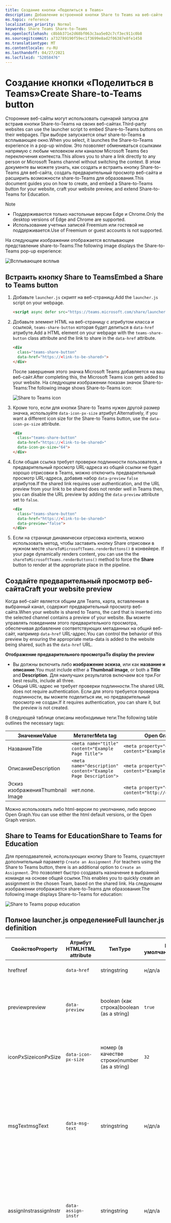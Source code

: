 ```yaml
---
title: Создание кнопки «Поделиться в Teams»
description: Добавление встроенной кнопки Share to Teams на веб-сайте
ms.topic: reference
localization_priority: Normal
keywords: Share Teams Share-to-Teams
ms.openlocfilehash: c8bbb371e2d68bf063c3aa5e02c7cf3ec911c0b8
ms.sourcegitcommit: a732789190f59ec1f3699e8ad2f06387e8fe1458
ms.translationtype: MT
ms.contentlocale: ru-RU
ms.lasthandoff: 04/27/2021
ms.locfileid: "52058476"
---
```

# <a name="create-share-to-teams-button"></a><span data-ttu-id="38962-104">Создание кнопки «Поделиться в Teams»</span><span class="sxs-lookup"><span data-stu-id="38962-104">Create Share-to-Teams button</span></span>

<span data-ttu-id="38962-105">Сторонние веб-сайты могут использовать сценарий запуска для встраив кнопки Share-to-Teams на своих веб-сайтах.</span><span class="sxs-lookup"><span data-stu-id="38962-105">Third-party websites can use the launcher script to embed Share-to-Teams buttons on their webpages.</span></span> <span data-ttu-id="38962-106">При выборе запускается опыт share-to-Teams в всплывающее окно.</span><span class="sxs-lookup"><span data-stu-id="38962-106">When you select, it launches the Share-to-Teams experience in a pop-up window.</span></span> <span data-ttu-id="38962-107">Это позволяет обмениваться ссылками напрямую с любым человеком или каналом Microsoft Teams без переключения контекста.</span><span class="sxs-lookup"><span data-stu-id="38962-107">This allows you to share a link directly to any person or Microsoft Teams channel without switching the context.</span></span> <span data-ttu-id="38962-108">В этом документе вы можете узнать, как создать и встраить кнопку Share-to-Teams для веб-сайта, создать предварительный просмотр веб-сайта и расширить возможности share-to-Teams для образования.</span><span class="sxs-lookup"><span data-stu-id="38962-108">This document guides you on how to create, and embed a Share-to-Teams button for your website, craft your website preview, and extend Share-to-Teams for Education.</span></span>

> [!NOTE]
> * <span data-ttu-id="38962-109">Поддерживаются только настольные версии Edge и Chrome.</span><span class="sxs-lookup"><span data-stu-id="38962-109">Only the desktop versions of Edge and Chrome are supported.</span></span>
> * <span data-ttu-id="38962-110">Использование учетных записей Freemium или гостевой не поддерживается.</span><span class="sxs-lookup"><span data-stu-id="38962-110">Use of Freemium or guest accounts is not supported.</span></span>  

<span data-ttu-id="38962-111">На следующем изображении отображается всплывающее представление share-to-Teams:</span><span class="sxs-lookup"><span data-stu-id="38962-111">The following image displays the Share-to-Teams pop-up experience:</span></span>

![Всплывающее всплыв](~/assets/images/share-to-teams-popup.png)

## <a name="embed-a-share-to-teams-button"></a><span data-ttu-id="38962-113">Встраить кнопку Share to Teams</span><span class="sxs-lookup"><span data-stu-id="38962-113">Embed a Share to Teams button</span></span>

1. <span data-ttu-id="38962-114">Добавьте `launcher.js` скрипт на веб-страницу.</span><span class="sxs-lookup"><span data-stu-id="38962-114">Add the `launcher.js` script on your webpage.</span></span>

    ```html
    <script async defer src="https://teams.microsoft.com/share/launcher.js"></script>
    ```

1. <span data-ttu-id="38962-115">Добавьте элемент HTML на веб-страницу с атрибутом класса и ссылкой, `teams-share-button` которая будет делиться в `data-href` атрибуте.</span><span class="sxs-lookup"><span data-stu-id="38962-115">Add a HTML element on your webpage with the `teams-share-button` class attribute and the link to share in the `data-href` attribute.</span></span>

    ```html
    <div
      class="teams-share-button"
      data-href="https://<link-to-be-shared>">
    </div>
    ```

    <span data-ttu-id="38962-116">После завершения этого значка Microsoft Teams добавляется на ваш веб-сайт.</span><span class="sxs-lookup"><span data-stu-id="38962-116">After completing this, the Microsoft Teams icon gets added to your website.</span></span> <span data-ttu-id="38962-117">На следующем изображении показан значок Share-to-Teams:</span><span class="sxs-lookup"><span data-stu-id="38962-117">The following image shows Share-to-Teams icon:</span></span>

    ![Share to Teams icon](~/assets/icons/share-to-teams-icon.png)

1. <span data-ttu-id="38962-119">Кроме того, если для кнопки Share-to Teams нужен другой размер значка, используйте `data-icon-px-size` атрибут.</span><span class="sxs-lookup"><span data-stu-id="38962-119">Alternatively, if you want a different icon size for the Share-to Teams button, use the `data-icon-px-size` attribute.</span></span>

    ```html
    <div
      class="teams-share-button"
      data-href="https://<link-to-be-shared>"
      data-icon-px-size="64">
    </div>
    ```
1. <span data-ttu-id="38962-120">Если общая ссылка требует проверки подлинности пользователя, а предварительный просмотр URL-адреса из общей ссылки не будет хорошо отрисовки в Teams, можно отключить предварительный просмотр URL-адреса, добавив набор `data-preview` `false` атрибутов.</span><span class="sxs-lookup"><span data-stu-id="38962-120">If the shared link requires user authentication, and the URL preview from your link to be shared does not render well in Teams then, you can disable the URL preview by adding the `data-preview` attribute set to `false`.</span></span>

    ```html
    <div
      class="teams-share-button"
      data-href="https://<link-to-be-shared>"
      data-preview="false">
    </div>
    ```

1. <span data-ttu-id="38962-121">Если на странице динамически отрисовка контента, можно использовать метод, чтобы заставить кнопку Share отрисовки в нужном месте `shareToMicrosoftTeams.renderButtons()` в конвейере. </span><span class="sxs-lookup"><span data-stu-id="38962-121">If your page dynamically renders content, you can use the the `shareToMicrosoftTeams.renderButtons()` method to force the **Share** button to render at the appropriate place in the pipeline.</span></span>

## <a name="craft-your-website-preview"></a><span data-ttu-id="38962-122">Создайте предварительный просмотр веб-сайта</span><span class="sxs-lookup"><span data-stu-id="38962-122">Craft your website preview</span></span>

<span data-ttu-id="38962-123">Когда веб-сайт является общим для Teams, карта, вставленная в выбранный канал, содержит предварительный просмотр веб-сайта.</span><span class="sxs-lookup"><span data-stu-id="38962-123">When your website is shared to Teams, the card that is inserted into the selected channel contains a preview of your website.</span></span> <span data-ttu-id="38962-124">Вы можете управлять поведением этого предварительного просмотра, обеспечивая добавление соответствующих метаданных на общий веб-сайт, например `data-href` URL-адрес.</span><span class="sxs-lookup"><span data-stu-id="38962-124">You can control the behavior of this preview by ensuring the appropriate meta-data is added to the website being shared, such as the `data-href` URL.</span></span>  

<span data-ttu-id="38962-125">**Отображение предварительного просмотра**</span><span class="sxs-lookup"><span data-stu-id="38962-125">**To display the preview**</span></span>

* <span data-ttu-id="38962-126">Вы должны включить либо **изображение эскиза**, или как **название и** **описание**.</span><span class="sxs-lookup"><span data-stu-id="38962-126">You must include either a **Thumbnail image**, or both a **Title** and **Description**.</span></span> <span data-ttu-id="38962-127">Для наилучших результатов включаем все три.</span><span class="sxs-lookup"><span data-stu-id="38962-127">For best results, include all three.</span></span>
* <span data-ttu-id="38962-128">Общий URL-адрес не требует проверки подлинности.</span><span class="sxs-lookup"><span data-stu-id="38962-128">The shared URL does not require authentication.</span></span> <span data-ttu-id="38962-129">Если для этого требуется проверка подлинности, вы можете поделиться им, но предварительный просмотр не создан.</span><span class="sxs-lookup"><span data-stu-id="38962-129">If it requires authentication, you can share it, but the preview is not created.</span></span>

<span data-ttu-id="38962-130">В следующей таблице описаны необходимые теги:</span><span class="sxs-lookup"><span data-stu-id="38962-130">The following table outlines the necessary tags:</span></span>

|<span data-ttu-id="38962-131">Значение</span><span class="sxs-lookup"><span data-stu-id="38962-131">Value</span></span>|<span data-ttu-id="38962-132">Метатег</span><span class="sxs-lookup"><span data-stu-id="38962-132">Meta tag</span></span>| <span data-ttu-id="38962-133">Open Graph</span><span class="sxs-lookup"><span data-stu-id="38962-133">Open Graph</span></span>|
|----|----|----|
|<span data-ttu-id="38962-134">Название</span><span class="sxs-lookup"><span data-stu-id="38962-134">Title</span></span>|`<meta name="title" content="Example Page Title">`|`<meta property="og:title" content="Example Page Title">`|
|<span data-ttu-id="38962-135">Описание</span><span class="sxs-lookup"><span data-stu-id="38962-135">Description</span></span>|`<meta name="description" content="Example Page Description">`|`<meta property="og:description" content="Example Page Description">`|
|<span data-ttu-id="38962-136">Эскиз изображения</span><span class="sxs-lookup"><span data-stu-id="38962-136">Thumbnail Image</span></span>| <span data-ttu-id="38962-137">нет.</span><span class="sxs-lookup"><span data-stu-id="38962-137">none.</span></span> |`<meta property="og:image" content="http://example.com/image.jpg">`|

<span data-ttu-id="38962-138">Можно использовать либо html-версии по умолчанию, либо версию Open Graph.</span><span class="sxs-lookup"><span data-stu-id="38962-138">You can use either the html default versions, or the Open Graph version.</span></span>

## <a name="share-to-teams-for-education"></a><span data-ttu-id="38962-139">Share to Teams for Education</span><span class="sxs-lookup"><span data-stu-id="38962-139">Share to Teams for Education</span></span>

<span data-ttu-id="38962-140">Для преподавателей, использующих кнопку Share to Teams, существует дополнительный параметр `Create an Assignment` .</span><span class="sxs-lookup"><span data-stu-id="38962-140">For teachers using the Share to Teams button, there is an additional option to `Create an Assignment`.</span></span> <span data-ttu-id="38962-141">Это позволяет быстро создавать назначение в выбранной команде на основе общей ссылки.</span><span class="sxs-lookup"><span data-stu-id="38962-141">This enables you to quickly create an assignment in the chosen Team, based on the shared link.</span></span> <span data-ttu-id="38962-142">На следующем изображении отображается share-to-Teams для образования:</span><span class="sxs-lookup"><span data-stu-id="38962-142">The following image displays Share-to-Teams for education:</span></span> 

![Share to Teams popup education](~/assets/images/share-to-teams-popup-edu.png)

## <a name="full-launcherjs-definition"></a><span data-ttu-id="38962-144">Полное launcher.js определение</span><span class="sxs-lookup"><span data-stu-id="38962-144">Full launcher.js definition</span></span>

| <span data-ttu-id="38962-145">Свойство</span><span class="sxs-lookup"><span data-stu-id="38962-145">Property</span></span> | <span data-ttu-id="38962-146">Атрибут HTML</span><span class="sxs-lookup"><span data-stu-id="38962-146">HTML attribute</span></span> | <span data-ttu-id="38962-147">Тип</span><span class="sxs-lookup"><span data-stu-id="38962-147">Type</span></span> | <span data-ttu-id="38962-148">По умолчанию</span><span class="sxs-lookup"><span data-stu-id="38962-148">Default</span></span> | <span data-ttu-id="38962-149">Описание</span><span class="sxs-lookup"><span data-stu-id="38962-149">Description</span></span> |
| -------------- | ---------------------- | --------------------- | ------- | ---------------------------------------------------------------------- |
| <span data-ttu-id="38962-150">href</span><span class="sxs-lookup"><span data-stu-id="38962-150">href</span></span> | `data-href` | <span data-ttu-id="38962-151">string</span><span class="sxs-lookup"><span data-stu-id="38962-151">string</span></span> | <span data-ttu-id="38962-152">н/д</span><span class="sxs-lookup"><span data-stu-id="38962-152">n/a</span></span> | <span data-ttu-id="38962-153">Href контента для обмена.</span><span class="sxs-lookup"><span data-stu-id="38962-153">The href of the content to share.</span></span> |
| <span data-ttu-id="38962-154">preview</span><span class="sxs-lookup"><span data-stu-id="38962-154">preview</span></span> | `data-preview` | <span data-ttu-id="38962-155">boolean (как строка)</span><span class="sxs-lookup"><span data-stu-id="38962-155">boolean (as a string)</span></span> | `true` | <span data-ttu-id="38962-156">Следует ли показывать предварительный просмотр контента для обмена.</span><span class="sxs-lookup"><span data-stu-id="38962-156">Whether or not to show a preview of the content to share.</span></span> |
| <span data-ttu-id="38962-157">iconPxSize</span><span class="sxs-lookup"><span data-stu-id="38962-157">iconPxSize</span></span> | `data-icon-px-size` | <span data-ttu-id="38962-158">номер (в качестве строки)</span><span class="sxs-lookup"><span data-stu-id="38962-158">number (as a string)</span></span> | `32` | <span data-ttu-id="38962-159">Размер пикселей кнопки Share-to-Teams для отрисовки.</span><span class="sxs-lookup"><span data-stu-id="38962-159">The size in pixels of the Share-to-Teams button to render.</span></span> |
| <span data-ttu-id="38962-160">msgText</span><span class="sxs-lookup"><span data-stu-id="38962-160">msgText</span></span> | `data-msg-text` | <span data-ttu-id="38962-161">string</span><span class="sxs-lookup"><span data-stu-id="38962-161">string</span></span> | <span data-ttu-id="38962-162">н/д</span><span class="sxs-lookup"><span data-stu-id="38962-162">n/a</span></span> | <span data-ttu-id="38962-163">Текст по умолчанию должен быть вставлен перед ссылкой в поле для составить сообщение.</span><span class="sxs-lookup"><span data-stu-id="38962-163">Default Text to be inserted before the link in the message compose box.</span></span> <span data-ttu-id="38962-164">Максимальное число символов — 200.</span><span class="sxs-lookup"><span data-stu-id="38962-164">Maximum number of characters is 200.</span></span> |
| <span data-ttu-id="38962-165">assignInstr</span><span class="sxs-lookup"><span data-stu-id="38962-165">assignInstr</span></span> | `data-assign-instr` | <span data-ttu-id="38962-166">string</span><span class="sxs-lookup"><span data-stu-id="38962-166">string</span></span> | <span data-ttu-id="38962-167">н/д</span><span class="sxs-lookup"><span data-stu-id="38962-167">n/a</span></span> | <span data-ttu-id="38962-168">Текст по умолчанию, который будет вставлен в поле "Инструкции".</span><span class="sxs-lookup"><span data-stu-id="38962-168">Default Text to be inserted in the assignments "Instructions" field.</span></span> <span data-ttu-id="38962-169">Максимальное число символов — 200.</span><span class="sxs-lookup"><span data-stu-id="38962-169">Maximum number of characters is 200.</span></span> |
| <span data-ttu-id="38962-170">assignTitle</span><span class="sxs-lookup"><span data-stu-id="38962-170">assignTitle</span></span> | `data-assign-title` | <span data-ttu-id="38962-171">string</span><span class="sxs-lookup"><span data-stu-id="38962-171">string</span></span> | <span data-ttu-id="38962-172">н/д</span><span class="sxs-lookup"><span data-stu-id="38962-172">n/a</span></span> | <span data-ttu-id="38962-173">Текст по умолчанию, который будет вставлен в поле "Title".</span><span class="sxs-lookup"><span data-stu-id="38962-173">Default Text to be inserted in the assignments "Title" field.</span></span> <span data-ttu-id="38962-174">Максимальное число символов — 50.</span><span class="sxs-lookup"><span data-stu-id="38962-174">Maximum number of characters is 50.</span></span> |

### <a name="methods"></a><span data-ttu-id="38962-175">Methods</span><span class="sxs-lookup"><span data-stu-id="38962-175">Methods</span></span>

**`shareToMicrosoftTeams.renderButtons(options)`**

<span data-ttu-id="38962-176">`options` (необязательный): `{ elements?: HTMLElement[] }`</span><span class="sxs-lookup"><span data-stu-id="38962-176">`options` (optional): `{ elements?: HTMLElement[] }`</span></span>

<span data-ttu-id="38962-177">В настоящее время все кнопки обмена отрисовка на странице.</span><span class="sxs-lookup"><span data-stu-id="38962-177">Currently, all share buttons are rendered on the page.</span></span> <span data-ttu-id="38962-178">Если необязательный объект снабжен списком элементов, эти элементы `options` отрисовыются в кнопки share.</span><span class="sxs-lookup"><span data-stu-id="38962-178">If an optional `options` object is supplied with a list of elements, those elements are rendered into share buttons.</span></span>

### <a name="set-default-form-values"></a><span data-ttu-id="38962-179">Настройка значений форм по умолчанию</span><span class="sxs-lookup"><span data-stu-id="38962-179">Set default form values</span></span>

<span data-ttu-id="38962-180">Можно выбрать для набора значений по умолчанию для следующих полей в форме Share to Teams:</span><span class="sxs-lookup"><span data-stu-id="38962-180">You can select to set default values for the following fields on the Share to Teams form:</span></span>

* <span data-ttu-id="38962-181">Скажите что-нибудь об этом: `msgText`</span><span class="sxs-lookup"><span data-stu-id="38962-181">Say something about this: `msgText`</span></span>
* <span data-ttu-id="38962-182">Инструкции по назначению: `assignInstr`</span><span class="sxs-lookup"><span data-stu-id="38962-182">Assignment Instructions: `assignInstr`</span></span>
* <span data-ttu-id="38962-183">Название назначения: `assignTitle`</span><span class="sxs-lookup"><span data-stu-id="38962-183">Assignment Title: `assignTitle`</span></span>

#### <a name="example"></a><span data-ttu-id="38962-184">Пример</span><span class="sxs-lookup"><span data-stu-id="38962-184">Example</span></span>

 <span data-ttu-id="38962-185">Значения форм по умолчанию даются в следующем примере:</span><span class="sxs-lookup"><span data-stu-id="38962-185">Default form values are given in the following example:</span></span>

```html
<span
    class="teams-share-button"
    data-href="https://www.microsoft.com/education/products/teams"
    data-msg-text="Default Message"
    data-assign-title="Default Assignment Title"
    data-assign-instr="Default Assignment Instructions"
></span>
```

## <a name="see-also"></a><span data-ttu-id="38962-186">См. также</span><span class="sxs-lookup"><span data-stu-id="38962-186">See also</span></span>

- [<span data-ttu-id="38962-187">Интеграция веб-приложений</span><span class="sxs-lookup"><span data-stu-id="38962-187">Integrate web apps</span></span>](~/samples/integrate-web-apps-overview.md)
